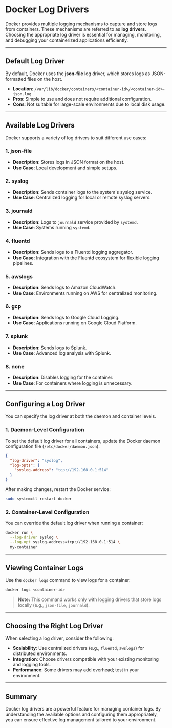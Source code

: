 # Docker Log Drivers

Docker provides multiple logging mechanisms to capture and store logs from containers. These mechanisms are referred to as **log drivers**. Choosing the appropriate log driver is essential for managing, monitoring, and debugging your containerized applications efficiently.

---

## Default Log Driver
By default, Docker uses the **json-file** log driver, which stores logs as JSON-formatted files on the host.

- **Location**: `/var/lib/docker/containers/<container-id>/<container-id>-json.log`
- **Pros**: Simple to use and does not require additional configuration.
- **Cons**: Not suitable for large-scale environments due to local disk usage.

---

## Available Log Drivers
Docker supports a variety of log drivers to suit different use cases:

### 1. **json-file**
- **Description**: Stores logs in JSON format on the host.
- **Use Case**: Local development and simple setups.

### 2. **syslog**
- **Description**: Sends container logs to the system's syslog service.
- **Use Case**: Centralized logging for local or remote syslog servers.

### 3. **journald**
- **Description**: Logs to `journald` service provided by `systemd`.
- **Use Case**: Systems running `systemd`.

### 4. **fluentd**
- **Description**: Sends logs to a Fluentd logging aggregator.
- **Use Case**: Integration with the Fluentd ecosystem for flexible logging pipelines.

### 5. **awslogs**
- **Description**: Sends logs to Amazon CloudWatch.
- **Use Case**: Environments running on AWS for centralized monitoring.

### 6. **gcp**
- **Description**: Sends logs to Google Cloud Logging.
- **Use Case**: Applications running on Google Cloud Platform.

### 7. **splunk**
- **Description**: Sends logs to Splunk.
- **Use Case**: Advanced log analysis with Splunk.

### 8. **none**
- **Description**: Disables logging for the container.
- **Use Case**: For containers where logging is unnecessary.

---

## Configuring a Log Driver
You can specify the log driver at both the daemon and container levels.

### 1. **Daemon-Level Configuration**
To set the default log driver for all containers, update the Docker daemon configuration file (`/etc/docker/daemon.json`):

```json
{
  "log-driver": "syslog",
  "log-opts": {
    "syslog-address": "tcp://192.168.0.1:514"
  }
}
```

After making changes, restart the Docker service:

```bash
sudo systemctl restart docker
```

### 2. **Container-Level Configuration**
You can override the default log driver when running a container:

```bash
docker run \
  --log-driver syslog \
  --log-opt syslog-address=tcp://192.168.0.1:514 \
  my-container
```

---

## Viewing Container Logs
Use the `docker logs` command to view logs for a container:

```bash
docker logs <container-id>
```

> **Note:** This command works only with logging drivers that store logs locally (e.g., `json-file`, `journald`).

---

## Choosing the Right Log Driver
When selecting a log driver, consider the following:
- **Scalability**: Use centralized drivers (e.g., `fluentd`, `awslogs`) for distributed environments.
- **Integration**: Choose drivers compatible with your existing monitoring and logging tools.
- **Performance**: Some drivers may add overhead; test in your environment.

---

## Summary
Docker log drivers are a powerful feature for managing container logs. By understanding the available options and configuring them appropriately, you can ensure effective log management tailored to your environment.
